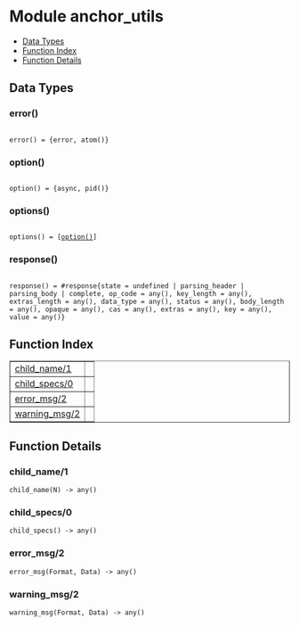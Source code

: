 

# Module anchor_utils #
* [Data Types](#types)
* [Function Index](#index)
* [Function Details](#functions)



<a name="types"></a>

## Data Types ##




### <a name="type-error">error()</a> ###



<pre><code>
error() = {error, atom()}
</code></pre>





### <a name="type-option">option()</a> ###



<pre><code>
option() = {async, pid()}
</code></pre>





### <a name="type-options">options()</a> ###



<pre><code>
options() = [<a href="#type-option">option()</a>]
</code></pre>





### <a name="type-response">response()</a> ###



<pre><code>
response() = #response{state = undefined | parsing_header | parsing_body | complete, op_code = any(), key_length = any(), extras_length = any(), data_type = any(), status = any(), body_length = any(), opaque = any(), cas = any(), extras = any(), key = any(), value = any()}
</code></pre>


<a name="index"></a>

## Function Index ##


<table width="100%" border="1" cellspacing="0" cellpadding="2" summary="function index"><tr><td valign="top"><a href="#child_name-1">child_name/1</a></td><td></td></tr><tr><td valign="top"><a href="#child_specs-0">child_specs/0</a></td><td></td></tr><tr><td valign="top"><a href="#error_msg-2">error_msg/2</a></td><td></td></tr><tr><td valign="top"><a href="#warning_msg-2">warning_msg/2</a></td><td></td></tr></table>


<a name="functions"></a>

## Function Details ##

<a name="child_name-1"></a>

### child_name/1 ###

`child_name(N) -> any()`


<a name="child_specs-0"></a>

### child_specs/0 ###

`child_specs() -> any()`


<a name="error_msg-2"></a>

### error_msg/2 ###

`error_msg(Format, Data) -> any()`


<a name="warning_msg-2"></a>

### warning_msg/2 ###

`warning_msg(Format, Data) -> any()`


